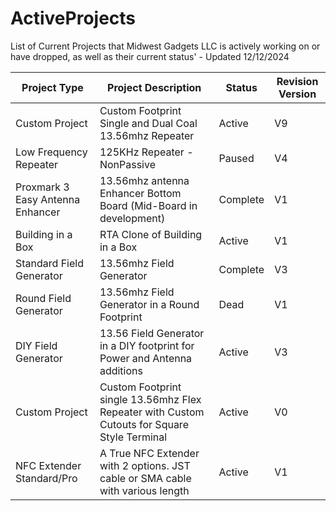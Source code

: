 # ActiveProjects
List of Current Projects that Midwest Gadgets LLC is actively working on or have dropped, as well as their current status' - Updated 12/12/2024

| Project Type                     | Project Description                                                                          | Status | Revision Version |
| -------------------------------- | -------------------------------------------------------------------------------------------- | ------ | ---------------- |
| Custom Project                   | Custom Footprint Single and Dual Coal 13.56mhz Repeater                                      | Active | V9               |
| Low Frequency Repeater           | 125KHz Repeater - NonPassive                                                                 | Paused | V4               |
| Proxmark 3 Easy Antenna Enhancer | 13.56mhz antenna Enhancer Bottom Board (Mid-Board in development)                            | Complete | V1             |
| Building in a Box                | RTA Clone of Building in a Box                                                               | Active | V1               |
| Standard Field Generator         | 13.56mhz Field Generator                                                                     | Complete | V3             |
| Round Field Generator            | 13.56mhz Field Generator in a Round Footprint                                                | Dead   | V1               |
| DIY Field Generator              | 13.56 Field Generator in a DIY footprint for Power and Antenna additions                     | Active | V3               |
| Custom Project                   | Custom Footprint single 13.56mhz Flex Repeater with Custom Cutouts for Square Style Terminal | Active | V0               |
| NFC Extender Standard/Pro        | A True NFC Extender with 2 options.  JST cable or SMA cable with various length              | Active | V1               |
